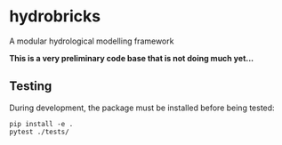 # hydrobricks
A modular hydrological modelling framework

**This is a very preliminary code base that is not doing much yet...**

## Testing

During development, the package must be installed before being tested:

```shell
pip install -e .
pytest ./tests/
```
